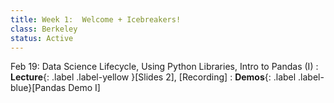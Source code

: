 ```yaml
---
title: Week 1:  Welcome + Icebreakers!
class: Berkeley
status: Active
---
```



Feb 19: Data Science Lifecycle, Using Python Libraries, Intro to Pandas (I)
: **Lecture**{: .label .label-yellow }[Slides 2], [Recording]
: **Demos**{: .label .label-blue}[Pandas Demo I]
